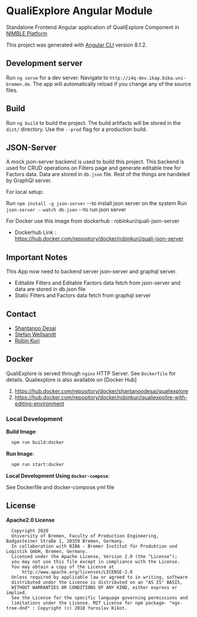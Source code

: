 # QualiExplore Angular Module

Standalone Frontend Angular application of QualiExplore Component in [NIMBLE Platform](https://github.com/nimble-platform/frontend-service)

This project was generated with [Angular CLI](https://github.com/angular/angular-cli) version 8.1.2.

## Development server

Run `ng serve` for a dev server. Navigate to `http://i4q-dev.ikap.biba.uni-bremen.de`. The app will automatically reload if you change any of the source files.

## Build

Run `ng build` to build the project. The build artifacts will be stored in the `dist/` directory. Use the `--prod` flag for a production build.

## JSON-Server
A mock json-server backend is used to build this project. This backend is used for CRUD operations on Filters page and generate editable tree for Factors data. Data are stored in `db.json` file. Rest of the things are handeled by GraphQl server.

For local setup:

Run `npm install -g json-server`  --to install json server on the system
Run `json-server --watch db.json` --to run json server

For Docker use this image from dockerhub : robinkuri/quali-json-server 

* Dockerhub Link : https://hub.docker.com/repository/docker/robinkuri/quali-json-server


## Important Notes

This App now need to backend server json-server and graphql server.

* Editable Filters and Editable Factors data fetch from json-server and data are stored in db.json file
* Static Filters and Factors data fetch from graphql server

## Contact

* [Shantanoo Desai](mailto:des@biba.uni-bremen.de)
* [Stefan Wellsandt](mailto:wel@biba.uni-bremen.de)
* [Robin Kuri](mailto:kur@biba.uni-bremen.de)

## Docker

QualiExplore is served through `nginx` HTTP Server. See `Dockerfile` for details.
Qualiexplore is also available on [Docker Hub]
1. https://hub.docker.com/repository/docker/shantanoodesai/qualiexplore
2. https://hub.docker.com/repository/docker/robinkuri/qualiexpolire-with-editing-environment

### Local Development

__Build Image__:

```bash
  npm run build:docker
```

__Run Image__:

```bash
  npm run start:docker
```

__Local Development Using `docker-compose`__:

See Dockerfile and docker-compose.yml file

## License

__Apache2.0 License__
```
  Copyright 2020
  University of Bremen, Faculty of Production Engineering, Badgasteiner Straße 1, 28359 Bremen, Germany.
  In collaboration with BIBA - Bremer Institut für Produktion und Logistik GmbH, Bremen, Germany.
  Licensed under the Apache License, Version 2.0 (the "License");
  you may not use this file except in compliance with the License.
  You may obtain a copy of the License at
      http://www.apache.org/licenses/LICENSE-2.0
  Unless required by applicable law or agreed to in writing, software
  distributed under the License is distributed on an "AS IS" BASIS,
  WITHOUT WARRANTIES OR CONDITIONS OF ANY KIND, either express or implied.
  See the License for the specific language governing permissions and
  limitations under the License. MIT License for npm package- "ngx-tree-dnd" : Copyright (c) 2018 Yaroslav Kikot.
```
